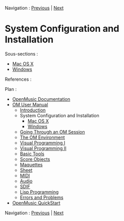 
Navigation : [Previous](03-FAQ "page précédente\(Elementary
F.A.Q.\)") | [Next](InstallationMac "Next\(Mac OS X\)")

# System Configuration and Installation


Sous-sections :

  * [Mac OS X](InstallationMac)
  * [Windows](InstallationWindows)

References :

Plan :

  * [OpenMusic Documentation](OM-Documentation)
  * [OM User Manual](OM-User-Manual)
    * [Introduction](00-Sommaire)
    * System Configuration and Installation
      * [Mac OS X](InstallationMac)
      * [Windows](InstallationWindows)
    * [Going Through an OM Session](Goingthrough)
    * [The OM Environment](Environment)
    * [Visual Programming I](BasicVisualProgramming)
    * [Visual Programming II](AdvancedVisualProgramming)
    * [Basic Tools](BasicObjects)
    * [Score Objects](ScoreObjects)
    * [Maquettes](Maquettes)
    * [Sheet](Sheet)
    * [MIDI](MIDI)
    * [Audio](Audio)
    * [SDIF](SDIF)
    * [Lisp Programming](Lisp)
    * [Errors and Problems](errors)
  * [OpenMusic QuickStart](QuickStart-Chapters)

Navigation : [Previous](03-FAQ "page précédente\(Elementary
F.A.Q.\)") | [Next](InstallationMac "Next\(Mac OS X\)")

